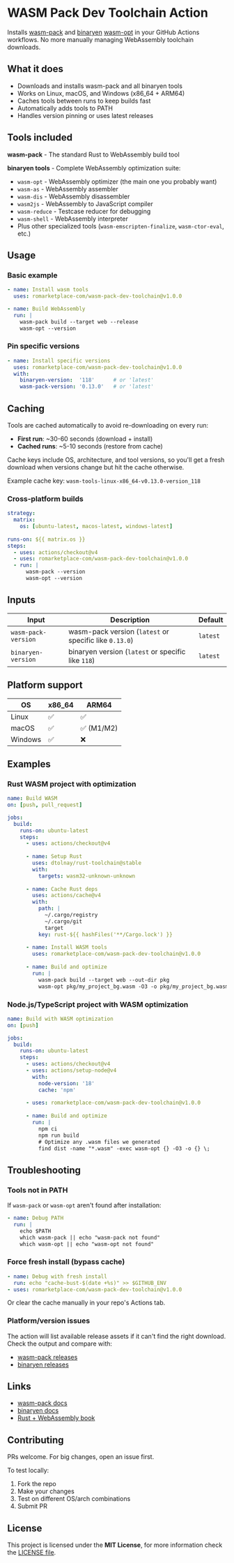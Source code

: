 # WASM Pack Dev Toolchain Action

Installs [wasm-pack](https://github.com/rustwasm/wasm-pack) and [binaryen](https://github.com/WebAssembly/binaryen/tree/main) [wasm-opt](https://github.com/WebAssembly/binaryen/blob/main/src/tools/wasm-opt.cpp) in your GitHub Actions workflows. No more manually managing WebAssembly toolchain downloads.

## What it does

- Downloads and installs wasm-pack and all binaryen tools
- Works on Linux, macOS, and Windows (x86_64 + ARM64)
- Caches tools between runs to keep builds fast
- Automatically adds tools to PATH
- Handles version pinning or uses latest releases

## Tools included

**wasm-pack** - The standard Rust to WebAssembly build tool

**binaryen tools** - Complete WebAssembly optimization suite:
- `wasm-opt` - WebAssembly optimizer (the main one you probably want)
- `wasm-as` - WebAssembly assembler  
- `wasm-dis` - WebAssembly disassembler
- `wasm2js` - WebAssembly to JavaScript compiler
- `wasm-reduce` - Testcase reducer for debugging
- `wasm-shell` - WebAssembly interpreter
- Plus other specialized tools (`wasm-emscripten-finalize`, `wasm-ctor-eval`, etc.)

## Usage

### Basic example

```yaml
- name: Install wasm tools
  uses: romarketplace-com/wasm-pack-dev-toolchain@v1.0.0

- name: Build WebAssembly
  run: |
    wasm-pack build --target web --release
    wasm-opt --version
```

### Pin specific versions

```yaml
- name: Install specific versions
  uses: romarketplace-com/wasm-pack-dev-toolchain@v1.0.0
  with:
    binaryen-version:  '118'      # or 'latest'
    wasm-pack-version: '0.13.0'   # or 'latest'
```

## Caching

Tools are cached automatically to avoid re-downloading on every run:

- **First run**: ~30-60 seconds (download + install)
- **Cached runs**: ~5-10 seconds (restore from cache)

Cache keys include OS, architecture, and tool versions, so you'll get a fresh download when versions change but hit the cache otherwise.

Example cache key: `wasm-tools-linux-x86_64-v0.13.0-version_118`

### Cross-platform builds

```yaml
strategy:
  matrix:
    os: [ubuntu-latest, macos-latest, windows-latest]
    
runs-on: ${{ matrix.os }}
steps:
  - uses: actions/checkout@v4
  - uses: romarketplace-com/wasm-pack-dev-toolchain@v1.0.0
  - run: |
      wasm-pack --version
      wasm-opt --version
```

## Inputs

| Input | Description | Default |
|-------|-------------|---------|
| `wasm-pack-version` | wasm-pack version (`latest` or specific like `0.13.0`) | `latest` |
| `binaryen-version` | binaryen version (`latest` or specific like `118`) | `latest` |

## Platform support

| OS | x86_64 | ARM64 |
|----|--------|-------|
| Linux | ✅ | ✅ |
| macOS | ✅ | ✅ (M1/M2) |
| Windows | ✅ | ❌ |

## Examples

### Rust WASM project with optimization

```yaml
name: Build WASM
on: [push, pull_request]

jobs:
  build:
    runs-on: ubuntu-latest
    steps:
      - uses: actions/checkout@v4
      
      - name: Setup Rust
        uses: dtolnay/rust-toolchain@stable
        with:
          targets: wasm32-unknown-unknown
          
      - name: Cache Rust deps
        uses: actions/cache@v4
        with:
          path: |
            ~/.cargo/registry
            ~/.cargo/git
            target
          key: rust-${{ hashFiles('**/Cargo.lock') }}
          
      - name: Install WASM tools
        uses: romarketplace-com/wasm-pack-dev-toolchain@v1.0.0
        
      - name: Build and optimize
        run: |
          wasm-pack build --target web --out-dir pkg
          wasm-opt pkg/my_project_bg.wasm -O3 -o pkg/my_project_bg.wasm
```

### Node.js/TypeScript project with WASM optimization

```yaml
name: Build with WASM optimization
on: [push]

jobs:
  build:
    runs-on: ubuntu-latest
    steps:
      - uses: actions/checkout@v4
      - uses: actions/setup-node@v4
        with:
          node-version: '18'
          cache: 'npm'
          
      - uses: romarketplace-com/wasm-pack-dev-toolchain@v1.0.0
        
      - name: Build and optimize
        run: |
          npm ci
          npm run build
          # Optimize any .wasm files we generated
          find dist -name "*.wasm" -exec wasm-opt {} -O3 -o {} \;
```

## Troubleshooting

### Tools not in PATH

If `wasm-pack` or `wasm-opt` aren't found after installation:

```yaml
- name: Debug PATH
  run: |
    echo $PATH
    which wasm-pack || echo "wasm-pack not found"
    which wasm-opt || echo "wasm-opt not found"
```

### Force fresh install (bypass cache)

```yaml
- name: Debug with fresh install
  run: echo "cache-bust-$(date +%s)" >> $GITHUB_ENV
- uses: romarketplace-com/wasm-pack-dev-toolchain@v1.0.0
```

Or clear the cache manually in your repo's Actions tab.

### Platform/version issues

The action will list available release assets if it can't find the right download. Check the output and compare with:
- [wasm-pack releases](https://github.com/rustwasm/wasm-pack/releases)
- [binaryen releases](https://github.com/WebAssembly/binaryen/releases)

## Links

- [wasm-pack docs](https://rustwasm.github.io/wasm-pack/)
- [binaryen docs](https://github.com/WebAssembly/binaryen)
- [Rust + WebAssembly book](https://rustwasm.github.io/docs/book/)

## Contributing

PRs welcome. For big changes, open an issue first.

To test locally:
1. Fork the repo
2. Make your changes
3. Test on different OS/arch combinations
4. Submit PR

## License

This project is licensed under the **MIT License**, for more information check the [LICENSE file](./LICENSE).
